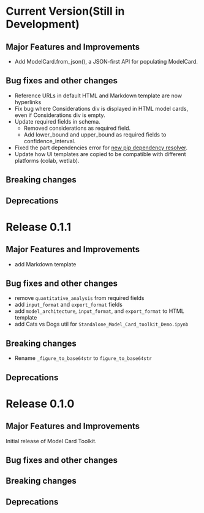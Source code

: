 <!-- mdlint off(HEADERS_TOO_MANY_H1) -->

# Current Version(Still in Development)

## Major Features and Improvements

* Add ModelCard.from_json(), a JSON-first API for populating ModelCard.

## Bug fixes and other changes

* Reference URLs in default HTML and Markdown template are now hyperlinks
* Fix bug where Considerations div is displayed in HTML model cards, even if Considerations div is empty.
* Update required fields in schema.
  * Removed considerations as required field.
  * Add lower_bound and upper_bound as required fields to confidence_interval.
* Fixed the part dependencies error for [new pip dependency resolver](https://pip.pypa.io/en/stable/user_guide/#changes-to-the-pip-dependency-resolver-in-20-3-2020).
* Update how UI templates are copied to be compatible with different platforms (colab, wetlab).

## Breaking changes

## Deprecations

# Release 0.1.1

## Major Features and Improvements

* add Markdown template

## Bug fixes and other changes

* remove `quantitative_analysis` from required fields
* add `input_format` and `export_format` fields
* add `model_architecture`, `input_format`, and `export_format` to HTML template
* add Cats vs Dogs util for `Standalone_Model_Card_toolkit_Demo.ipynb`

## Breaking changes

* Rename `_figure_to_base64str` to `figure_to_base64str`

## Deprecations

# Release 0.1.0

## Major Features and Improvements

Initial release of Model Card Toolkit.

## Bug fixes and other changes

## Breaking changes

## Deprecations
